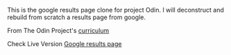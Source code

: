This is the google results page clone for project Odin. I will deconstruct and rebuild from scratch a results page from google.

From The Odin Project's [curriculum](http://www.theodinproject.com/web-development-101/html-css)

Check Live Version [Google results page](http://heero.83.github.io/google-results-page)
